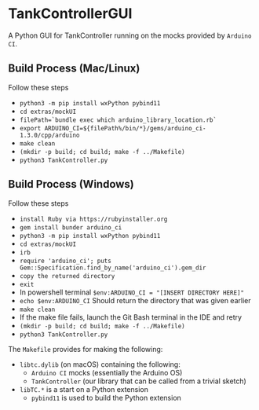 # TankControllerGUI
A Python GUI for TankController running on the mocks provided by `Arduino CI`.

## Build Process (Mac/Linux)
Follow these steps
* `python3 -m pip install wxPython pybind11`
* `cd extras/mockUI`
* ``filePath=`bundle exec which arduino_library_location.rb` ``
* `export ARDUINO_CI=${filePath%/bin/*}/gems/arduino_ci-1.3.0/cpp/arduino`
* `make clean`
* `(mkdir -p build; cd build; make -f ../Makefile)`
* `python3 TankController.py`

## Build Process (Windows)
Follow these steps
* `install Ruby via https://rubyinstaller.org`
* `gem install bunder arduino_ci`
* `python3 -m pip install wxPython pybind11`
* `cd extras/mockUI`
* `irb`
* `require 'arduino_ci'; puts Gem::Specification.find_by_name('arduino_ci').gem_dir`
* `copy the returned directory`
* `exit`
* In powershell terminal `$env:ARDUINO_CI = "[INSERT DIRECTORY HERE]"`
* `echo $env:ARDUINO_CI` Should return the directory that was given earlier
* `make clean`
* If the make file fails, launch the Git Bash terminal in the IDE and retry
* `(mkdir -p build; cd build; make -f ../Makefile)`
* `python3 TankController.py`

The `Makefile` provides for making the following:
* `libtc.dylib` (on macOS) containing the following:
  * `Arduino CI` mocks (essentially the Arduino OS)
  * `TankController` (our library that can be called from a trivial sketch)
* `libTC.*` is a start on a Python extension
  * `pybind11` is used to build the Python extension
